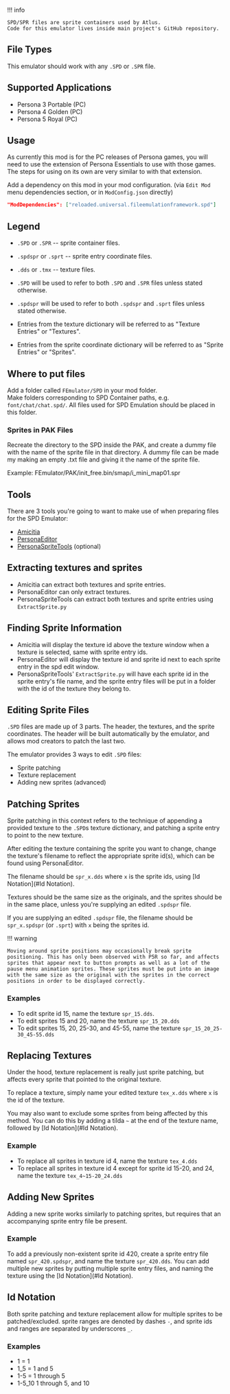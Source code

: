 !!! info

    SPD/SPR files are sprite containers used by Atlus.
    Code for this emulator lives inside main project's GitHub repository.  

## File Types

This emulator should work with any `.SPD` or `.SPR` file. 

## Supported Applications

- Persona 3 Portable (PC)  
- Persona 4 Golden (PC)  
- Persona 5 Royal (PC)  

## Usage

As currently this mod is for the PC releases of Persona games, you will need to use the extension of Persona Essentials to use with those games. The steps for using on its own are very similar to with that extension.

Add a dependency on this mod in your mod configuration. (via `Edit Mod` menu dependencies section, or in `ModConfig.json` directly)

```json
"ModDependencies": ["reloaded.universal.fileemulationframework.spd"]
```

## Legend

- `.SPD` or `.SPR` -- sprite container files.
- `.spdspr` or `.sprt` -- sprite entry coordinate files.
- `.dds` or `.tmx` -- texture files.

- `.SPD` will be used to refer to both `.SPD` and `.SPR` files unless stated otherwise.
- `.spdspr` will be used to refer to both `.spdspr` and `.sprt` files unless stated otherwise.

- Entries from the texture dictionary will be referred to as "Texture Entries" or "Textures".
- Entries from the sprite coordinate dictionary will be referred to as "Sprite Entries" or "Sprites".

## Where to put files

Add a folder called `FEmulator/SPD` in your mod folder.  
Make folders corresponding to SPD Container paths, e.g. `font/chat/chat.spd/`. All files used for SPD Emulation should be placed in this folder.

### Sprites in PAK Files

Recreate the directory to the SPD inside the PAK, and create a dummy file with the name of the sprite file in that directory. A dummy file can be made my making an empty .txt file and giving it the name of the sprite file.

Example: FEmulator/PAK/init_free.bin/smap/i_mini_map01.spr

## Tools

There are 3 tools you're going to want to make use of when preparing files for the SPD Emulator:

- [Amicitia](https://github.com/tge-was-taken/Amicitia/releases)
- [PersonaEditor](https://github.com/Secre-C/PersonaEditor/releases)
- [PersonaSpriteTools](https://github.com/Secre-C/PersonaSpriteTools) (optional)

## Extracting textures and sprites

- Amicitia can extract both textures and sprite entries.
- PersonaEditor can only extract textures.
- PersonaSpriteTools can extract both textures and sprite entries using `ExtractSprite.py`

## Finding Sprite Information

- Amicitia will display the texture id above the texture window when a texture is selected, same with sprite entry ids.
- PersonaEditor will display the texture id and sprite id next to each sprite entry in the spd edit window.
- PersonaSpriteTools' `ExtractSprite.py` will have each sprite id in the sprite entry's file name, and the sprite entry files will be put in a folder with the id of the texture they belong to.

## Editing Sprite Files

`.SPD` files are made up of 3 parts. The header, the textures, and the sprite coordinates. The header will be built automatically by the emulator, and allows mod creators to patch the last two.

The emulator provides 3 ways to edit `.SPD` files:

- Sprite patching
- Texture replacement
- Adding new sprites (advanced)

## Patching Sprites

Sprite patching in this context refers to the technique of appending a provided texture to the `.SPD`s texture dictionary, and patching a sprite entry to point to the new texture.

After editing the texture containing the sprite you want to change, change the texture's filename to reflect the appropriate sprite id(s), which can be found using PersonaEditor. 

The filename should be `spr_x.dds` where `x` is the sprite ids, using [Id Notation](#Id Notation).

Textures should be the same size as the originals, and the sprites should be in the same place, unless you're supplying an edited `.spdspr` file.

If you are supplying an edited `.spdspr` file, the filename should be `spr_x.spdspr` (or `.sprt`) with `x` being the sprites id.

!!! warning
    
    Moving around sprite positions may occasionally break sprite positioning. This has only been observed with P5R so far, and affects sprites that appear next to button prompts as well as a lot of the pause menu animation sprites. These sprites must be put into an image with the same size as the original with the sprites in the correct positions in order to be displayed correctly.

### Examples

- To edit sprite id 15, name the texture `spr_15.dds`.
- To edit sprites 15 and 20, name the texture `spr_15_20.dds`
- To edit sprites 15, 20, 25-30, and 45-55, name the texture `spr_15_20_25-30_45-55.dds`

## Replacing Textures

Under the hood, texture replacement is really just sprite patching, but affects every sprite that pointed to the original texture.

To replace a texture, simply name your edited texture `tex_x.dds` where `x` is the id of the texture.

You may also want to exclude some sprites from being affected by this method. You can do this by adding a tilda `~` at the end of the texture name, followed by [Id Notation](#Id Notation).

### Example

- To replace all sprites in texture id 4, name the texture `tex_4.dds`
- To replace all sprites in texture id 4 except for sprite id 15-20, and 24, name the texture `tex_4~15-20_24.dds` 

## Adding New Sprites

Adding a new sprite works similarly to patching sprites, but requires that an accompanying sprite entry file be present.

### Example

To add a previously non-existent sprite id 420, create a sprite entry file named `spr_420.spdspr`, and name the texture `spr_420.dds`.
You can add multiple new sprites by putting multiple sprite entry files, and naming the texture using the [Id Notation](#Id Notation).

## Id Notation

Both sprite patching and texture replacement allow for multiple sprites to be patched/excluded. sprite ranges are denoted by dashes `-`, and sprite ids and ranges are separated by underscores `_`.

### Examples

- 1 = 1
- 1_5 = 1 and 5
- 1-5 = 1 through 5
- 1-5_10 1 through 5, and 10
